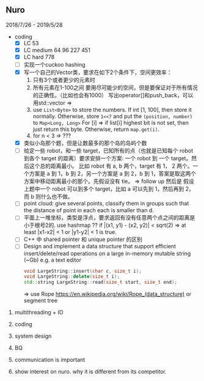 ## Nuro
2018/7/26 - 2019/5/28
- coding
    - [x] LC 53
    - [x] LC medium 64 96 227 451
    - [x] LC hard 778
    - [ ] 实现一个cuckoo hashing
    - [x] 写一个自己的Vector类，要求在如下2个条件下，空间更效率：
        1. 只有3个或者更少的元素时
        2. 所有元素在1-100之间
        要用尽可能少的空间，但是要保证对于所有情况的正确性。（比如也会有1000）
        写出operator[]和push_back，可以用std::vector
        => 
        1. use `List<Byte>` to store the numbers. If int [1, 100], then store it normally. Otherwise, store `1<<7` and put 
            the `(position, number)` to `Map<Long, Long>` 
            For [i] => if list[i] highest bit is not set, then just return this byte. Otherwise, return `map.get(i)`.
        2. for n < 3 => ??? 
    - [x] 类似小岛那个题，但是让数最多的那个岛的岛屿个数
    - [ ] 给定一些 robot，和一些 target，已知所有的点（也就是已知每个 robot 到各个 target 的距离）要求安排一个方案: 一个 robot 到 一个 target。然后这个总的距离最小。
        比如 robot 有 a, b 两个，target 有 1， 2 两个。一个方案是 a 到 1，b 到 2，另一个方案是 a 到 2，b 到 1，答案是取这两个方案中移动距离最小的那个。先假设没有 tie。
        => follow up  然后是 假设上题中一个 robot 可以到多个 target，比如 a 可以先到 1，然后再到 2，而 b 则什么也不做。
    - [ ] point cloud: give several points, classify them in groups such that the distance of point in each each is smaller than d.
    - [ ] 平面上一堆坐标，类型是浮点，要求返回有没有任意两个点之间的距离是小于根号2的. 
        use hashmap ?? if |(x1, y1) - (x2, y2)| < sqrt(2) => at least |x1-x2| < 1 or |y1-y2| < 1 is true.
    - [ ] C++ 中 shared pointer 和 unique pointer 的区别
    - [ ] Design and implement a data structure that support efficient insert/delete/read operations on a large in-memory mutable string (~Gb) 
        e.g. a text editor 
        ```c++
        void LargeString::insert(char c, size_t i);
        void LargeString::delete(size_t i);
        std::string LargeString::read(size_t start, size_t end);
        ```
        => use Rope https://en.wikipedia.org/wiki/Rope_(data_structure) or segment tree

1. multithreading + IO
2. coding
3. system design
4. BQ

1. communication is important
2. show interest on nuro. why it is different from its competitor.

